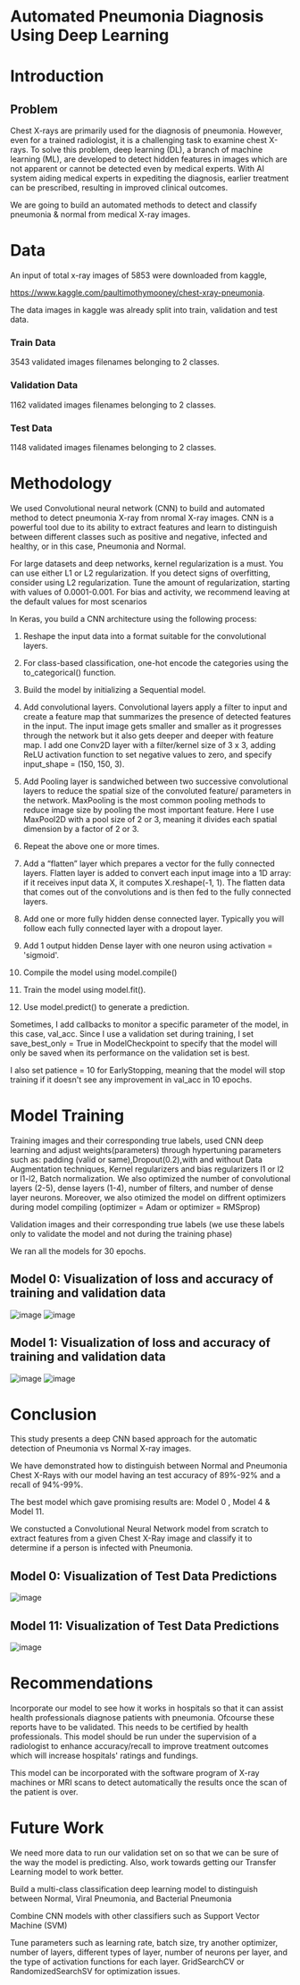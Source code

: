 # Automated Pneumonia Diagnosis Using Deep Learning

# Introduction

## Problem 

Chest X-rays are primarily used for the diagnosis of pneumonia. However, even for a trained radiologist, it is a challenging task to examine chest X-rays. To solve this problem, deep learning (DL), a branch of machine learning (ML), are developed to detect hidden features in images which are not apparent or cannot be detected even by medical experts. With AI system aiding medical experts in expediting the diagnosis, earlier treatment can be prescribed, resulting in improved clinical outcomes.

We are going to build an automated methods to detect and classify pneumonia & normal from medical X-ray images.

# Data

An input of total x-ray images of 5853 were downloaded from kaggle,

https://www.kaggle.com/paultimothymooney/chest-xray-pneumonia.

The data images in kaggle was already split into train, validation and test data. 

### Train Data
3543 validated images filenames belonging to 2 classes.

### Validation Data
1162 validated images filenames belonging to 2 classes.

### Test Data 
1148 validated images filenames belonging to 2 classes.

# Methodology

We used Convolutional neural network (CNN) to build and automated method to detect pneumonia X-ray from nromal X-ray images. CNN is a powerful tool due to its ability to extract features and learn to distinguish between different classes such as positive and negative, infected and healthy, or in this case, Pneumonia and Normal.

For large datasets and deep networks, kernel regularization is a must. You can use either L1 or L2 regularization. If you detect signs of overfitting, consider using L2 regularization. Tune the amount of regularization, starting with values of 0.0001-0.001. For bias and activity, we recommend leaving at the default values for most scenarios

In Keras, you build a CNN architecture using the following process:

1) Reshape the input data into a format suitable for the convolutional layers.

2) For class-based classification, one-hot encode the categories using the to_categorical() function.

3) Build the model  by initializing a Sequential model. 

4) Add convolutional layers. Convolutional layers apply a filter to input and create a feature map that summarizes the presence of detected features in the input.  The input image gets smaller and smaller as it progresses through the network but it also gets deeper and deeper with feature map. I add one Conv2D layer with a filter/kernel size of 3 x 3, adding ReLU activation function to set negative values to zero, and specify input_shape = (150, 150, 3).

5) Add Pooling layer is sandwiched between two successive convolutional layers to reduce the spatial size of the convoluted feature/ parameters in the network. MaxPooling is the most common pooling methods to reduce image size by pooling the most important feature. Here I use MaxPool2D with a pool size of 2 or 3, meaning it divides each spatial dimension by a factor of 2 or 3.

6) Repeat the above one or more times.

7) Add a “flatten” layer which prepares a vector for the fully connected layers. Flatten layer is added to convert each input image into a 1D array: if it receives input data X, it computes X.reshape(-1, 1). The flatten data that comes out of the convolutions and is then fed to the fully connected layers.

8) Add one or more fully hidden dense connected layer. Typically you will follow each fully connected layer with a dropout layer.  

9) Add 1 output hidden Dense layer with one neuron using activation = 'sigmoid'.

10) Compile the model using model.compile()

11) Train the model using model.fit().

12) Use model.predict() to generate a prediction.

Sometimes, I add callbacks to monitor a specific parameter of the model, in this case, val_acc. Since I use a validation set during training, I set save_best_only = True in ModelCheckpoint to specify that the model will only be saved when its performance on the validation set is best.

I also set patience = 10 for EarlyStopping, meaning that the model will stop training if it doesn't see any improvement in val_acc in 10 epochs.


# Model Training

Training images and their corresponding true labels, used CNN deep learning and adjust weights(parameters) through hypertuning parameters such as: padding (valid or same),Dropout(0.2),with and without Data Augmentation techniques, Kernel regularizers and bias regularizers l1 or l2 or l1-l2, Batch normalization. We also optimized the number of convolutional layers (2-5), dense layers (1-4), number of filters, and number of dense layer neurons. Moreover, we also otimized the model on diffrent optimizers during model compiling (optimizer = Adam or optimizer = RMSprop)

Validation images and their corresponding true labels (we use these labels only to validate the model and not during the training phase)

 We ran all the models for 30 epochs.
 
## Model 0: Visualization of loss and accuracy of training and validation data
 
 ![image](https://user-images.githubusercontent.com/53411455/117719412-5f389600-b1ab-11eb-8484-ed4edf7cb94b.png)
 ![image](https://user-images.githubusercontent.com/53411455/117720463-abd0a100-b1ac-11eb-88d7-0230affdf263.png)

## Model 1: Visualization of loss and accuracy of training and validation data
  ![image](https://user-images.githubusercontent.com/53411455/117719618-9b6bf680-b1ab-11eb-9cd8-c529a8a26165.png)
  ![image](https://user-images.githubusercontent.com/53411455/117720494-b4c17280-b1ac-11eb-9b1b-44cee530f4e8.png)

  
# Conclusion

This study presents a deep CNN based approach for the automatic detection of Pneumonia vs Normal X-ray images.

We have demonstrated how to distinguish between Normal and Pneumonia Chest X-Rays with our model having an test accuracy of 89%-92% and a recall of 94%-99%.

The best model which gave promising results are: Model 0 , Model 4 & Model 11.

We constucted a Convolutional Neural Network model from scratch to extract features from a given Chest X-Ray image and classify it to determine if a person is infected with Pneumonia.

## Model 0: Visualization of Test Data Predictions

![image](https://user-images.githubusercontent.com/53411455/117719831-dff79200-b1ab-11eb-80c5-17cbad913c17.png)


## Model 11: Visualization of Test Data Predictions

![image](https://user-images.githubusercontent.com/53411455/117719875-f1d93500-b1ab-11eb-867e-30239eaebc4b.png)


# Recommendations

Incorporate our model to see how it works in hospitals so that it can assist health professionals diagnose patients with pneumonia. Ofcourse these reports have to be validated.  This needs to be certified by health professionals.
This model should be run under the supervision of a radiologist to enhance accuracy/recall to improve treatment outcomes which will increase hospitals' ratings and fundings.

This model can be incorporated with the software program of X-ray machines or MRI scans to detect automatically the results once the scan of the patient is over.
  

# Future Work
  
We need more data to run our validation set on so that we can be sure of the way the model is predicting. Also, work towards getting our Transfer Learning model to work better.

Build a multi-class classification deep learning model to distinguish between Normal, Viral Pneumonia, and Bacterial Pneumonia

Combine CNN models with other classifiers such as Support Vector Machine (SVM)

Tune parameters such as learning rate, batch size, try another optimizer, number of layers, different types of layer, number of neurons per layer, and the type of activation functions for each layer. GridSearchCV or RandomizedSearchSV for optimization issues.  
 

